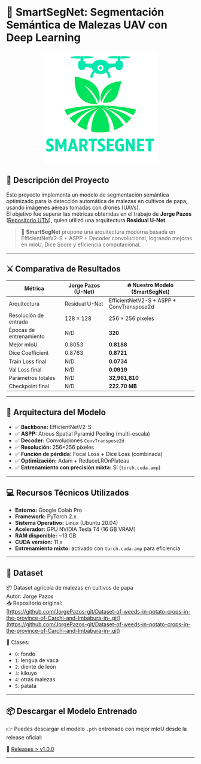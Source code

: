 # 🌱 SmartSegNet: Segmentación Semántica de Malezas UAV con Deep Learning

<p align="center">
  <img src="SmartSegNet.png" alt="SmartSegNet Logo" width="300"/>
</p>


## 📘 Descripción del Proyecto

Este proyecto implementa un modelo de segmentación semántica optimizado para la detección automática de malezas en cultivos de papa, usando imágenes aéreas tomadas con drones (UAVs).  
El objetivo fue superar las métricas obtenidas en el trabajo de **Jorge Pazos** ([Repositorio UTN](https://repositorio.utn.edu.ec/handle/123456789/16794)), quien utilizó una arquitectura **Residual U-Net**.

> 📌 **SmartSegNet** propone una arquitectura moderna basada en EfficientNetV2-S + ASPP + Decoder convolucional, logrando mejoras en mIoU, Dice Score y eficiencia computacional.

---

## ⚔️ Comparativa de Resultados

| Métrica                  | Jorge Pazos (U-Net) | 🔥 Nuestro Modelo (SmartSegNet) |
|--------------------------|---------------------|-----------------------------|
| Arquitectura             | Residual U-Net      | EfficientNetV2-S + ASPP + ConvTranspose2d |
| Resolución de entrada    | 128 × 128           | 256 × 256 píxeles          |
| Épocas de entrenamiento  | N/D                 | **320**                    |
| Mejor mIoU               | 0.8053              | **0.8188**                 |
| Dice Coefficient         | 0.8763              | **0.8721**                 |
| Train Loss final         | N/D                 | **0.0734**                 |
| Val Loss final           | N/D                 | **0.0919**                 |
| Parámetros totales       | N/D                 | **32,961,810**             |
| Checkpoint final         | N/D                 | **222.70 MB**              |

---

## 🧠 Arquitectura del Modelo

- ✅ **Backbone:** EfficientNetV2-S
- ✅ **ASPP:** Atrous Spatial Pyramid Pooling (multi-escala)
- ✅ **Decoder:** Convoluciones `ConvTranspose2d`
- ✅ **Resolución:** 256×256 píxeles
- ✅ **Función de pérdida:** Focal Loss + Dice Loss (combinada)
- ✅ **Optimización:** Adam + ReduceLROnPlateau
- ✅ **Entrenamiento con precisión mixta:** Sí (`torch.cuda.amp`)

---

## 💻 Recursos Técnicos Utilizados

- **Entorno:** Google Colab Pro
- **Framework:** PyTorch 2.x
- **Sistema Operativo:** Linux (Ubuntu 20.04)
- **Acelerador:** GPU NVIDIA Tesla T4 (16 GB VRAM)
- **RAM disponible:** ~13 GB
- **CUDA version:** 11.x
- **Entrenamiento mixto:** activado con `torch.cuda.amp` para eficiencia

---

## 📁 Dataset

📦 Dataset agrícola de malezas en cultivos de papa  
Autor: Jorge Pazos  
📥 Repositorio original:  
[https://github.com/JorgePazos-git/Dataset-of-weeds-in-potato-crops-in-the-province-of-Carchi-and-Imbabura-in-.git](https://github.com/JorgePazos-git/Dataset-of-weeds-in-potato-crops-in-the-province-of-Carchi-and-Imbabura-in-.git)

📌 Clases:
- `0`: fondo
- `1`: lengua de vaca
- `2`: diente de león
- `3`: kikuyo
- `4`: otras malezas
- `5`: patata

---

## 📦 Descargar el Modelo Entrenado

👉 Puedes descargar el modelo `.pth` entrenado con mejor mIoU desde la release oficial:

🔗 [Releases > v1.0.0](https://github.com/DiegoCuaycal/SmartSegNet/releases/tag/v1.0.0)

---

